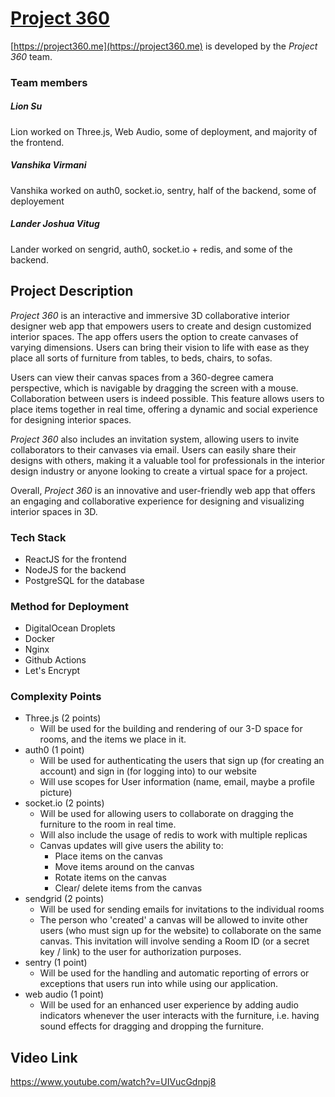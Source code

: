 # [Project 360](https://project360.me)

[https://project360.me](https://project360.me) is developed by the _Project 360_ team.

### Team members

##### Lion Su 

Lion worked on Three.js, Web Audio, some of deployment, and majority of the frontend.

##### Vanshika Virmani 

Vanshika worked on auth0, socket.io, sentry, half of the backend, some of deployement

##### Lander Joshua Vitug 

Lander worked on sengrid, auth0, socket.io + redis, and some of the backend.

## Project Description

_Project 360_ is an interactive and immersive 3D collaborative interior designer web app that empowers users to create and design customized interior spaces. The app offers users the option to create canvases of varying dimensions. Users can bring their vision to life with ease as they place all sorts of furniture from tables, to beds, chairs, to sofas.

Users can view their canvas spaces from a 360-degree camera perspective, which is navigable by dragging the screen with a mouse. Collaboration between users is indeed possible. This feature allows users to place items together in real time, offering a dynamic and social experience for designing interior spaces.

_Project 360_ also includes an invitation system, allowing users to invite collaborators to their canvases via email. Users can easily share their designs with others, making it a valuable tool for professionals in the interior design industry or anyone looking to create a virtual space for a project.

Overall, _Project 360_ is an innovative and user-friendly web app that offers an engaging and collaborative experience for designing and visualizing interior spaces in 3D.

### Tech Stack

- ReactJS for the frontend
- NodeJS for the backend
- PostgreSQL for the database

### Method for Deployment

- DigitalOcean Droplets
- Docker
- Nginx
- Github Actions
- Let's Encrypt

### Complexity Points

- Three.js (2 points)
  - Will be used for the building and rendering of our 3-D space for rooms, and the items we place in it.
- auth0 (1 point)
  - Will be used for authenticating the users that sign up (for creating an account) and sign in (for logging into) to our website
  - Will use scopes for User information (name, email, maybe a profile picture)
- socket.io (2 points)
  - Will be used for allowing users to collaborate on dragging the furniture to the room in real time.
  - Will also include the usage of redis to work with multiple replicas
  - Canvas updates will give users the ability to:
    - Place items on the canvas
    - Move items around on the canvas
    - Rotate items on the canvas
    - Clear/ delete items from the canvas
- sendgrid (2 points)
  - Will be used for sending emails for invitations to the individual rooms
  - The person who 'created' a canvas will be allowed to invite other users (who must sign up for the website) to collaborate on the same canvas. This invitation will involve sending a Room ID (or a secret key / link) to the user for authorization purposes.
- sentry (1 point)
  - Will be used for the handling and automatic reporting of errors or exceptions that users run into while using our application.
- web audio (1 point)
  - Will be used for an enhanced user experience by adding audio indicators whenever the user interacts with the furniture, i.e. having sound effects for dragging and dropping the furniture.

## Video Link

https://www.youtube.com/watch?v=UIVucGdnpj8
